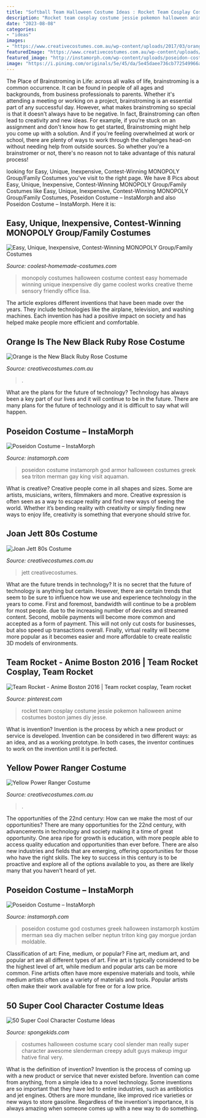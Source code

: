 ```yaml
---
title: "Softball Team Halloween Costume Ideas : Rocket Team Cosplay Costume Jessie Pokemon Halloween Anime Costumes Boston James Diy Jesse"
description: "Rocket team cosplay costume jessie pokemon halloween anime costumes boston james diy jesse"
date: "2023-08-08"
categories:
- "ideas"
images:
- "https://www.creativecostumes.com.au/wp-content/uploads/2017/03/orange-black-768x1024.jpg"
featuredImage: "https://www.creativecostumes.com.au/wp-content/uploads/2014/07/RWP_180_web-768x1024.jpg"
featured_image: "http://instamorph.com/wp-content/uploads/poseidon-costume-2.jpg"
image: "https://i.pinimg.com/originals/5e/45/da/5e45daee736cb772549966a6cb1527f5.jpg"
---
```



The Place of Brainstroming in Life:
across all walks of life, brainstroming is a common occurrence. It can be found in people of all ages and backgrounds, from business professionals to parents. Whether it's attending a meeting or working on a project, brainstroming is an essential part of any successful day. However, what makes brainstroming so special is that it doesn't always have to be negative. In fact, Brainstroming can often lead to creativity and new ideas. For example, if you're stuck on an assignment and don't know how to get started, Brainstroming might help you come up with a solution. And if you're feeling overwhelmed at work or school, there are plenty of ways to work through the challenges head-on without needing help from outside sources. So whether you're a brainstromer or not, there's no reason not to take advantage of this natural process!

	

		
looking for Easy, Unique, Inexpensive, Contest-Winning MONOPOLY Group/Family Costumes you've visit to the right page. We have 8 Pics about Easy, Unique, Inexpensive, Contest-Winning MONOPOLY Group/Family Costumes like Easy, Unique, Inexpensive, Contest-Winning MONOPOLY Group/Family Costumes, Poseidon Costume – InstaMorph and also Poseidon Costume – InstaMorph. Here it is:
		
    
## Easy, Unique, Inexpensive, Contest-Winning MONOPOLY Group/Family Costumes

<img loading=lazy src="http://www.coolest-homemade-costumes.com/files/2013/11/easy-unique-inexpensive-contest-winning-monopoly-groupfamily-costumes-97883.jpg" onerror="this.onerror=null;this.src='https://tse4.mm.bing.net/th?id=OIP.RrQH9sYMnXcsr_TjPq68NAHaE7&amp;pid=15.1';" alt="Easy, Unique, Inexpensive, Contest-Winning MONOPOLY Group/Family Costumes">

_Source: coolest-homemade-costumes.com_

>monopoly costumes halloween costume contest easy homemade winning unique inexpensive diy game coolest works creative theme sensory friendly office lisa. 

	

The article explores different inventions that have been made over the years. They include technologies like the airplane, television, and washing machines. Each invention has had a positive impact on society and has helped make people more efficient and comfortable.

    
## Orange Is The New Black Ruby Rose Costume

<img loading=lazy src="https://www.creativecostumes.com.au/wp-content/uploads/2017/03/orange-black-768x1024.jpg" onerror="this.onerror=null;this.src='https://tse4.mm.bing.net/th?id=OIP.3CMD7UkxVja8oJYvf2zxUAHaJ4&amp;pid=15.1';" alt="Orange is the New Black Ruby Rose Costume">

_Source: creativecostumes.com.au_

>. 

	

What are the plans for the future of technology?
Technology has always been a key part of our lives and it will continue to be in the future. There are many plans for the future of technology and it is difficult to say what will happen.

    
## Poseidon Costume – InstaMorph

<img loading=lazy src="http://instamorph.com/wp-content/uploads/poseidon-costume-1.jpg" onerror="this.onerror=null;this.src='https://tse4.mm.bing.net/th?id=OIP.I_I-O9c32c4fSwwXd46mlgHaLH&amp;pid=15.1';" alt="Poseidon Costume – InstaMorph">

_Source: instamorph.com_

>poseidon costume instamorph god armor halloween costumes greek sea triton merman gay king visit aquaman. 

	

What is creative?
Creative people come in all shapes and sizes. Some are artists, musicians, writers, filmmakers and more. Creative expression is often seen as a way to escape reality and find new ways of seeing the world. Whether it’s bending reality with creativity or simply finding new ways to enjoy life, creativity is something that everyone should strive for.

    
## Joan Jett 80s Costume

<img loading=lazy src="https://www.creativecostumes.com.au/wp-content/uploads/2017/03/joan-jett-510x680.jpg" onerror="this.onerror=null;this.src='https://tse4.mm.bing.net/th?id=OIP.j2yHFVFM3d3FyJ-7YRoVpAHaJ4&amp;pid=15.1';" alt="Joan Jett 80s Costume">

_Source: creativecostumes.com.au_

>jett creativecostumes. 

	

What are the future trends in technology?
It is no secret that the future of technology is anything but certain. However, there are certain trends that seem to be sure to influence how we use and experience technology in the years to come. 
First and foremost, bandwidth will continue to be a problem for most people. due to the increasing number of devices and streamed content. Second, mobile payments will become more common and accepted as a form of payment. This will not only cut costs for businesses, but also speed up transactions overall. Finally, virtual reality will become more popular as it becomes easier and more affordable to create realistic 3D models of environments.

    
## Team Rocket - Anime Boston 2016 | Team Rocket Cosplay, Team Rocket

<img loading=lazy src="https://i.pinimg.com/originals/5e/45/da/5e45daee736cb772549966a6cb1527f5.jpg" onerror="this.onerror=null;this.src='https://tse1.mm.bing.net/th?id=OIP.7FauWdFa722nTI7YXtxV0wHaLJ&amp;pid=15.1';" alt="Team Rocket - Anime Boston 2016 | Team rocket cosplay, Team rocket">

_Source: pinterest.com_

>rocket team cosplay costume jessie pokemon halloween anime costumes boston james diy jesse. 

	

What is invention?
Invention is the process by which a new product or service is developed. Invention can be considered in two different ways: as an idea, and as a working prototype. In both cases, the inventor continues to work on the invention until it is perfected.

    
## Yellow Power Ranger Costume

<img loading=lazy src="https://www.creativecostumes.com.au/wp-content/uploads/2014/07/RWP_180_web-768x1024.jpg" onerror="this.onerror=null;this.src='https://tse3.mm.bing.net/th?id=OIP.j-3ogWEnizZVRF7ryX1gHwHaJ4&amp;pid=15.1';" alt="Yellow Power Ranger Costume">

_Source: creativecostumes.com.au_

>. 

	

The opportunities of the 22nd century: How can we make the most of our opportunities?
There are many opportunities for the 22nd century, with advancements in technology and society making it a time of great opportunity. One area ripe for growth is education, with more people able to access quality education and opportunities than ever before. There are also new industries and fields that are emerging, offering opportunities for those who have the right skills. The key to success in this century is to be proactive and explore all of the options available to you, as there are likely many that you haven't heard of yet.

    
## Poseidon Costume – InstaMorph

<img loading=lazy src="http://instamorph.com/wp-content/uploads/poseidon-costume-2.jpg" onerror="this.onerror=null;this.src='https://tse2.mm.bing.net/th?id=OIP.YimSUlt0SLo3jj9kIa43ogHaNK&amp;pid=15.1';" alt="Poseidon Costume – InstaMorph">

_Source: instamorph.com_

>poseidon costume god costumes greek halloween instamorph kostüm merman sea diy machen selber neptun triton king gay morgue jordan moldable. 

	

Classification of art: Fine, medium, or popular?
Fine art, medium art, and popular art are all different types of art. Fine art is typically considered to be the highest level of art, while medium and popular arts can be more common. Fine artists often have more expensive materials and tools, while medium artists often use a variety of materials and tools. Popular artists often make their work available for free or for a low price.

    
## 50 Super Cool Character Costume Ideas

<img loading=lazy src="http://spongekids.com/wp-content/uploads/2014/10/super-cool-costume-ideas/36-slenderman-costume.jpg" onerror="this.onerror=null;this.src='https://tse4.mm.bing.net/th?id=OIP.s4IXIGjObFoAqzG8gelpBAHaLG&amp;pid=15.1';" alt="50 Super Cool Character Costume Ideas">

_Source: spongekids.com_

>costumes halloween costume scary cool slender man really super character awesome slenderman creepy adult guys makeup imgur hative final very. 

	

What is the definition of invention?
Invention is the process of coming up with a new product or service that never existed before. Invention can come from anything, from a simple idea to a novel technology. Some inventions are so important that they have led to entire industries, such as antibiotics and jet engines. Others are more mundane, like improved rice varieties or new ways to store gasoline. Regardless of the invention's importance, it is always amazing when someone comes up with a new way to do something.

